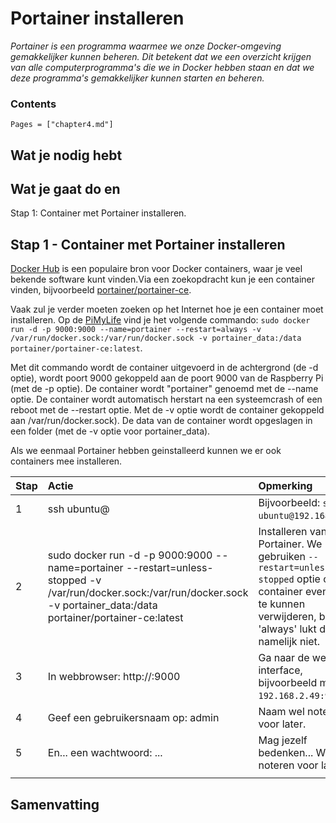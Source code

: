 # Portainer installeren

*Portainer is een programma waarmee we onze Docker-omgeving gemakkelijker kunnen beheren. Dit betekent dat we een overzicht krijgen van alle computerprogramma's die we in Docker hebben staan en dat we deze programma's gemakkelijker kunnen starten en beheren.*

### Contents

```@contents
Pages = ["chapter4.md"]
```

## Wat je nodig hebt


## Wat je gaat do en

Stap 1: Container met Portainer installeren.

## Stap 1 - Container met Portainer installeren

[Docker Hub](https://hub.docker.com/) is een populaire bron voor Docker containers, waar je veel bekende software kunt vinden.Via een zoekopdracht kun je een container vinden, bijvoorbeeld [portainer/portainer-ce](https://hub.docker.com/r/portainer/portainer-ce). 

Vaak zul je verder moeten zoeken op het Internet hoe je een container moet installeren. Op de [PiMyLife](https://pimylifeup.com/raspberry-pi-portainer/) vind je het volgende commando: `sudo docker run -d -p 9000:9000 --name=portainer --restart=always -v /var/run/docker.sock:/var/run/docker.sock -v portainer_data:/data portainer/portainer-ce:latest`.

Met dit commando wordt de container uitgevoerd in de achtergrond (de -d optie), wordt poort 9000 gekoppeld aan de poort 9000 van de Raspberry Pi (met de -p optie). De container wordt "portainer" genoemd met de --name optie. De container wordt automatisch herstart na een systeemcrash of een reboot met de --restart optie. Met de -v optie wordt de container gekoppeld aan /var/run/docker.sock). De data van de container wordt opgeslagen in een folder (met de -v optie voor portainer_data).

Als we eenmaal Portainer hebben geinstalleerd kunnen we er ook containers mee installeren.

|Stap        | Actie      | Opmerking |
|:---------- | :---------- |:---------- |
| 1 | ssh ubuntu@<ip-adres Raspberry Pi> | Bijvoorbeeld: `ssh ubuntu@192.168.2.49`. |
| 2 | sudo docker run -d -p 9000:9000 --name=portainer --restart=unless-stopped -v /var/run/docker.sock:/var/run/docker.sock -v portainer_data:/data portainer/portainer-ce:latest | Installeren van Portainer. We gebruiken `--restart=unless-stopped` optie om de container eventueel te kunnen verwijderen, bij 'always' lukt dat namelijk niet.|
| 3 | In webbrowser: http://<ip-adres Raspberry Pi>:9000 | Ga naar de web interface, bijvoorbeeld met `192.168.2.49:9000`. |
| 4 | Geef een gebruikersnaam op: admin | Naam wel noteren voor later. |
| 5 | En... een wachtwoord: ... | Mag jezelf bedenken... Wel noteren voor later. |
||


## Samenvatting

